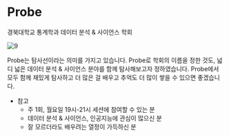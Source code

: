 # Probe
경북대학교 통계학과 데이터 분석 & 사이언스 학회

![9](https://github.com/KNU-Probe/2024_Probe_Spring/assets/154722795/74633a31-a805-4db7-8f8f-070a99c1dbf7)

Probe는 탐사선이라는 의미를 가지고 있습니다.
Probe로 학회의 이름을 정한 것도, 넓디 넓은 데이터 분석 & 사이언스 분야를 함께 탐사해보고자 정하였습니다.
Probe에서 모두 함께 재밌게 탐사하고 더 많은 걸 배우고 추억도 더 많이 쌓을 수 있으면 좋겠습니다.





* 참고
  - 주 1회, 월요일 19시-21시 세션에 참여할 수 있는 분
  - 데이터 분석 & 사이언스, 인공지능에 관심이 많으신 분
  - 잘 모르더라도 배우려는 열정이 가득하신 분
  
